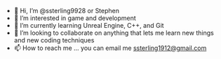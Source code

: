 - 👋 Hi, I’m @ssterling9928 or Stephen 
- 👀 I’m interested in game and development
- 🌱 I’m currently learning Unreal Engine, C++, and Git 
- 💞️ I’m looking to collaborate on anything that lets me learn new things and new coding techniques
- 📫 How to reach me ...  you can email me ssterling1912@gmail.com

<!---
ssterling9928/ssterling9928 is a ✨ special ✨ repository because its `README.md` (this file) appears on your GitHub profile.
You can click the Preview link to take a look at your changes.
--->
